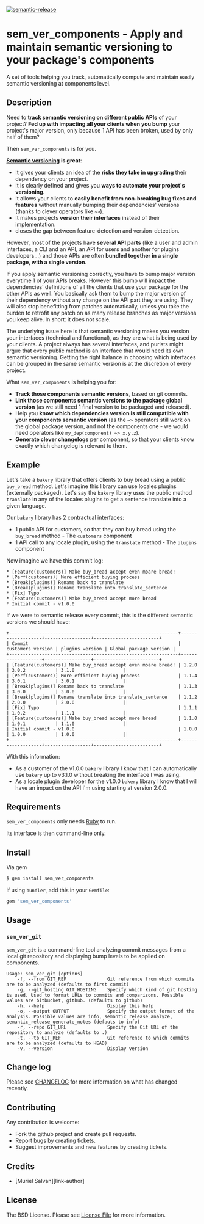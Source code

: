 [![semantic-release](https://img.shields.io/badge/%20%20%F0%9F%93%A6%F0%9F%9A%80-semantic--release-e10079.svg)](https://github.com/semantic-release/semantic-release)

# sem_ver_components - Apply and maintain semantic versioning to your package's components

A set of tools helping you track, automatically compute and maintain easily semantic versioning at components level.

## Description

Need to **track semantic versioning on different public APIs** of your project?
**Fed up with impacting all your clients when you bump** your project's major version, only because 1 API has been broken, used by only half of them?

Then `sem_ver_components` is for you.

**[Semantic versioning](https://semver.org/) is great**:
* It gives your clients an idea of the **risks they take in upgrading** their dependency on your project.
* It is clearly defined and gives you **ways to automate your project's versioning**.
* It allows your clients to **easily benefit from non-breaking bug fixes and features** without manually bumping their dependencies' versions (thanks to clever operators like `~>`).
* It makes projects **version their interfaces** instead of their implementation.
* closes the gap between feature-detection and version-detection.

However, most of the projects have **several API parts** (like a user and admin interfaces, a CLI and an API, an API for users and another for plugins developers...) and those APIs are often **bundled together in a single package, with a single version**.

If you apply semantic versioning correctly, you have to bump major version everytime 1 of your APIs breaks. However this bump will impact the dependencies' definitions of all the clients that use your package for the other APIs as well. You basically ask them to bump the major version of their dependency without any change on the API part they are using. They will also stop benefitting from patches automatically, unless you take the burden to retrofit any patch on as many release branches as major versions you keep alive. In short: it does not scale.

The underlying issue here is that semantic versioning makes you version your interfaces (technical and functional), as they are what is being used by your clients. A project always has several interfaces, and purists might argue that every public method is an interface that would need its own semantic versioning.
Getting the right balance in choosing which interfaces can be grouped in the same semantic version is at the discretion of every project.

What `sem_ver_components` is helping you for:
* **Track those components semantic versions**, based on git commits.
* **Link those components semantic versions to the package global version** (as we still need 1 final version to be packaged and released).
* Help you **know which dependencies version is still compatible with your components semantic version** (as the `~>` operators still work on the global package version, and not the components one - we would need operators like `my_dep(component) ~> x.y.z`).
* **Generate clever changelogs** per component, so that your clients know exactly which changelog is relevant to them.

## Example

Let's take a `bakery` library that offers clients to buy bread using a public `buy_bread` method.
Let's imagine this library can use locales plugins (externally packaged). Let's say the `bakery` library uses the public method `translate` in any of the locales plugins to get a sentence translate into a given language.

Our `bakery` library has 2 contractual interfaces:
* 1 public API for customers, so that they can buy bread using the `buy_bread` method - The `customers` component
* 1 API call to any locale plugin, using the `translate` method - The `plugins` component

Now imagine we have this commit log:

```
* [Feature(customers)] Make buy_bread accept even moare bread!
* [Perf(customers)] More efficient buying process
* [Break(plugins)] Rename back to translate
* [Break(plugins)] Rename translate into translate_sentence
* [Fix] Typo
* [Feature(customers)] Make buy_bread accept more bread
* Initial commit - v1.0.0
```

If we were to semantic release every commit, this is the different semantic versions we should have:

```
+--------------------------------------------------------------+-------------------+-----------------+------------------------+
| Commit                                                       | customers version | plugins version | Global package version |
+--------------------------------------------------------------+-------------------+-----------------+------------------------+
| [Feature(customers)] Make buy_bread accept even moare bread! | 1.2.0             | 3.0.2           | 3.1.0                  |
| [Perf(customers)] More efficient buying process              | 1.1.4             | 3.0.1           | 3.0.1                  |
| [Break(plugins)] Rename back to translate                    | 1.1.3             | 3.0.0           | 3.0.0                  |
| [Break(plugins)] Rename translate into translate_sentence    | 1.1.2             | 2.0.0           | 2.0.0                  |
| [Fix] Typo                                                   | 1.1.1             | 1.0.2           | 1.1.1                  |
| [Feature(customers)] Make buy_bread accept more bread        | 1.1.0             | 1.0.1           | 1.1.0                  |
| Initial commit - v1.0.0                                      | 1.0.0             | 1.0.0           | 1.0.0                  |
+--------------------------------------------------------------+-------------------+-----------------+------------------------+
```

With this information:
* As a customer of the v1.0.0 `bakery` library I know that I can automatically use `bakery` up to v3.1.0 without breaking the interface I was using.
* As a locale plugin developer for the v1.0.0 `bakery` library I know that I will have an impact on the API I'm using starting at version 2.0.0.

## Requirements

`sem_ver_components` only needs [Ruby](https://www.ruby-lang.org/) to run.

Its interface is then command-line only.

## Install

Via gem

``` bash
$ gem install sem_ver_components
```

If using `bundler`, add this in your `Gemfile`:

``` ruby
gem 'sem_ver_components'
```

## Usage

### `sem_ver_git`

`sem_ver_git` is a command-line tool analyzing commit messages from a local git repository and displaying bump levels to be applied on components.

```
Usage: sem_ver_git [options]
    -f, --from GIT_REF               Git reference from which commits are to be analyzed (defaults to first commit)
    -g, --git_hosting GIT_HOSTING    Specify which kind of git hosting is used. Used to format URLs to commits and comparisons. Possible values are bitbucket, github. (defaults to github)
    -h, --help                       Display this help
    -o, --output OUTPUT              Specify the output format of the analysis. Possible values are info, semantic_release_analyze, semantic_release_generate_notes (defauts to info)
    -r, --repo GIT_URL               Specify the Git URL of the repository to analyze (defaults to .)
    -t, --to GIT_REF                 Git reference to which commits are to be analyzed (defaults to HEAD)
    -v, --version                    Display version
```

## Change log

Please see [CHANGELOG](CHANGELOG.md) for more information on what has changed recently.

## Contributing

Any contribution is welcome:
* Fork the github project and create pull requests.
* Report bugs by creating tickets.
* Suggest improvements and new features by creating tickets.

## Credits

- [Muriel Salvan][link-author]

## License

The BSD License. Please see [License File](LICENSE.md) for more information.
